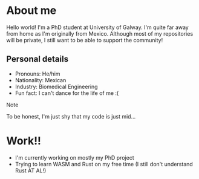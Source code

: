 # About me
Hello world! I'm a PhD student at University of Galway. I'm quite far away from home as I'm originally from Mexico. Although most of my repositories will be private, I still want to be able to support the community! 

## Personal details
- Pronouns: He/him
- Nationality: Mexican
- Industry: Biomedical Engineering
- Fun fact: I can't dance for the life of me :( 

>[!note]
>To be honest, I'm just shy that my code is just mid...

# Work!!
- I'm currently working on mostly my PhD project
- Trying to learn WASM and Rust on my free time (I still don't understand Rust AT AL!)

 

<!--
**AAguilarC1/AAguilarC1** is a ✨ _special_ ✨ repository because its `README.md` (this file) appears on your GitHub profile.

Here are some ideas to get you started:

- 🔭 I’m currently working on ...
- 🌱 I’m currently learning ...
- 👯 I’m looking to collaborate on ...
- 🤔 I’m looking for help with ...
- 💬 Ask me about ...
- 📫 How to reach me: ...
- 😄 Pronouns: ...
- ⚡ Fun fact: ...
-->
